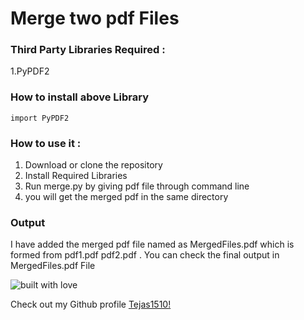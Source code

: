 # Merge two pdf Files

### Third Party Libraries Required :
1.PyPDF2

### How to install above Library
```
import PyPDF2
```

### How to use it :
1. Download or clone the repository
2. Install Required Libraries
3. Run merge.py by giving pdf file through command line
4. you will get the merged pdf in the same directory

### Output
I have added the merged pdf file named as MergedFiles.pdf which is formed from pdf1.pdf pdf2.pdf .
You can check the final output in MergedFiles.pdf File

![built with love](https://forthebadge.com/images/badges/built-with-love.svg)

Check out my Github profile [Tejas1510!](https://github.com/Tejas1510)
